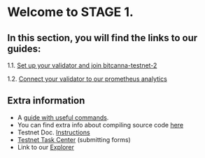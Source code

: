# Welcome to STAGE 1.

## In this section, you will find the links to our guides:

1.1. [Set up your validator and join bitcanna-testnet-2](https://github.com/BitCannaGlobal/testnet-bcna-cosmos/blob/main/instructions/invitational-testnet/stage1/task1.1.md)

1.2. [Connect your validator to our prometheus analytics](https://github.com/BitCannaGlobal/testnet-bcna-cosmos/blob/main/instructions/invitational-testnet/stage1/task1.2.md)


## Extra information

* A [guide with useful commands](https://github.com/BitCannaGlobal/testnet-bcna-cosmos/blob/main/instructions/invitational-testnet/stage1/useful.md).
* You can find extra info about compiling source code [here](https://github.com/BitCannaGlobal/testnet-bcna-cosmos)
* Testnet Doc. [Instructions](https://testnet.bitcanna.io/testnet/phase-1-invitational-testnet/instructions-judging-criteria)
* [Testnet Task Center](https://bitcannavalidators.knack.com/task-center/) (submitting forms)
* Link to our [Explorer](https://testnet-explorer.bitcanna.io/)
